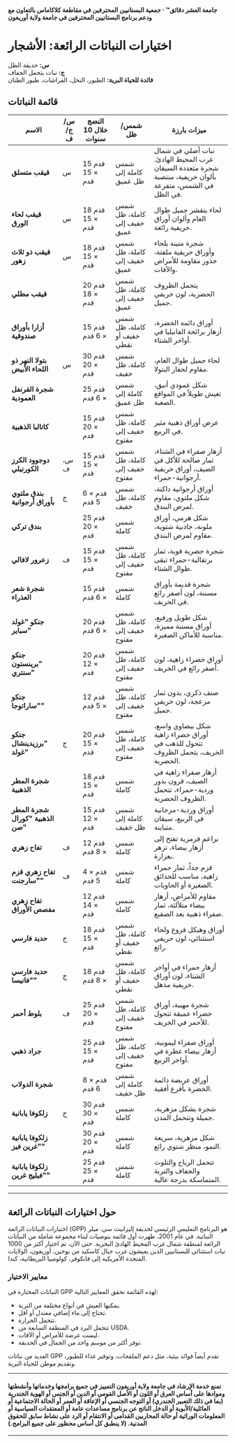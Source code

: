 #### جامعة العشر دقائق™ · جمعية البستانيين المحترفين في مقاطعة كلاكاماس بالتعاون مع ودعم برنامج البستانيين المحترفين في جامعة ولاية أوريغون

# اختيارات النباتات الرائعة: الأشجار

**س:** حديقة الظل  
**ج:** نبات يتحمل الجفاف  
**فائدة للحياة البرية:** الطيور، النحل، الفراشات، طيور الطنان

## قائمة النباتات

| الاسم                               | س/ج/ف | النضج خلال 10 سنوات | شمس/ظل                          | ميزات بارزة                                                                          |
|-------------------------------------|-------|---------------------|----------------------------------|--------------------------------------------------------------------------------------|
| **قيقب متسلق**                     | س     | 15 قدم × 15 قدم     | شمس كاملة إلى ظل عميق           | نبات أصلي في شمال غرب المحيط الهادئ. شجرة متعددة السيقان بألوان خريفية، منتصبة في الشمس، متفرعة في الظل. |
| **قيقب لحاء الورق**                | س     | 18 قدم × 15 قدم     | شمس كاملة، ظل خفيف إلى عميق     | لحاء يتقشر جميل طوال العام وألوان أوراق خريفية رائعة.                               |
| **قيقب ذو ثلاث زهور**              | س     | 18 قدم × 15 قدم     | شمس كاملة، ظل خفيف إلى عميق     | شجرة متينة بلحاء وأوراق خريفية ملفتة، جذور مقاومة للأمراض والآفات.                 |
| **قيقب مطلي**                      |       | 20 قدم × 18 قدم     | شمس كاملة، ظل خفيف إلى عميق     | يتحمل الظروف الحضرية، لون خريفي جميل.                                               |
| **أزارا بأوراق صندوقية**           |       | 15 قدم × 6 قدم      | شمس كاملة، ظل خفيف أو نقطي       | أوراق دائمة الخضرة، أزهار برائحة الفانيليا في أواخر الشتاء.                        |
| **بتولا النهر ذو اللحاء الأبيض**    | س     | 30 قدم × 20 قدم     | شمس كاملة، ظل خفيف               | لحاء جميل طوال العام، مقاوم لحفار البتولا.                                          |
| **شجرة القرنفل العمودية**           |       | 25 قدم × 6 قدم      | شمس كاملة إلى ظل عميق            | شكل عمودي أنيق، تعيش طويلاً في المواقع الصعبة.                                      |
| **كاتالبا الذهبية**                |       | 15 قدم × 20 قدم     | شمس كاملة، ظل خفيف إلى مفتوح     | عرض أوراق ذهبية مثير في الربيع.                                                     |
| **دوجوود الكرز الكورنيلي**         | س، ف  | 15 قدم × 15 قدم     | شمس كاملة، ظل خفيف إلى مفتوح     | أزهار صفراء في الشتاء، ثمار صالحة للأكل في الصيف، أوراق خريفية أرجوانية-حمراء.     |
| **بندق ملتوي بأوراق أرجوانية**     | ج     | 6 قدم × 5 قدم       | شمس كاملة، ظل خفيف               | أوراق أرجوانية داكنة، شكل ملتوي، مقاوم لمرض البندق.                                |
| **بندق تركي**                      |       | 25 قدم × 20 قدم     | شمس كاملة                       | شكل هرمي، أوراق ملونة، جاذبية شتوية، مقاوم لمرض البندق.                           |
| **زعرور لافالي**                   | ف     | 15 قدم × 15 قدم     | شمس كاملة، ظل خفيف إلى مفتوح     | شجرة حضرية قوية، ثمار برتقالية-حمراء تبقى طوال الشتاء.                             |
| **شجرة شعر العذراء**               |       | 15 قدم × 6 قدم      | شمس كاملة                       | شجرة قديمة بأوراق مسننة، لون أصفر رائع في الخريف.                                  |
| **جنكو "غولد سباير"**              |       | 20 قدم × 6 قدم      | شمس كاملة، ظل خفيف إلى مفتوح     | شكل طويل ورفيع، أوراق مسننة مميزة، مناسبة للأماكن الصغيرة.                        |
| **جنكو "برينستون سنتري"**          |       | 20 قدم × 12 قدم     | شمس كاملة، ظل خفيف إلى مفتوح     | أوراق خضراء زاهية، لون أصفر رائع في الخريف.                                        |
| **جنكو "ساراتوجا"**                |       | 12 قدم × 5 قدم      | شمس كاملة، ظل خفيف إلى مفتوح     | صنف ذكري، بدون ثمار مزعجة، لون خريفي جميل.                                         |
| **جنكو "برزيدينشال غولد"**         | ج     | 20 قدم × 15 قدم     | شمس كاملة، ظل خفيف إلى مفتوح     | شكل بيضاوي واسع، أوراق خضراء زاهية تتحول للذهب في الخريف، يتحمل الظروف الحضرية.    |
| **شجرة المطر الذهبية**              |       | 18 قدم × 15 قدم     | شمس كاملة                       | أزهار صفراء زاهية في الصيف، قرون بذور وردية-حمراء، تتحمل الظروف الحضرية.          |
| **شجرة المطر الذهبية "كورال صن"**   |       | 15 قدم × 12 قدم     | شمس كاملة إلى ظل خفيف            | أوراق وردية-مرجانية في الربيع، سيقان متباينة.                                      |
| **تفاح زهري**                      | ف     | 12 قدم × 8 قدم      | شمس كاملة                       | براعم قرمزية تفتح إلى أزهار بيضاء، تزهر بغزارة.                                   |
| **تفاح زهري قزم "سارجنت"**         | ف     | 4 قدم × 5 قدم       | شمس كاملة                       | قزم جداً، ثمار حمراء زاهية، مناسب للحدائق الصغيرة أو الحاويات.                    |
| **تفاح زهري مفصص الأوراق**          |       | 12 قدم × 14 قدم     | شمس كاملة                       | مقاوم للأمراض، أزهار بيضاء متلألئة، ثمار صفراء ذهبية بعد الصقيع.                  |
| **حديد فارسي**                     | ج     | 18 قدم × 15 قدم     | شمس كاملة، ظل خفيف أو نقطي       | أوراق وهيكل فروع ولحاء استثنائي، لون خريفي رائع.                                   |
| **حديد فارسي "فانيسا"**            | ج     | 18 قدم × 8 قدم      | شمس كاملة، ظل خفيف أو نقطي       | أزهار حمراء في أواخر الشتاء، لون أوراق خريفية مذهل.                                |
| **بلوط أحمر**                      | ف     | 25 قدم × 20 قدم     | شمس كاملة، ظل خفيف إلى مفتوح     | شجرة مهيبة، أوراق خضراء عميقة تتحول للأحمر في الخريف.                              |
| **جراد ذهبي**                      |       | 25 قدم × 15 قدم     | شمس كاملة، ظل خفيف إلى مفتوح     | أوراق صفراء ليمونية، أزهار بيضاء عطرة في أواخر الربيع.                            |
| **شجرة الدولاب**                   |       | 8 قدم × 6 قدم       | شمس كاملة إلى ظل خفيف            | أوراق عريضة دائمة الخضرة بأفرع أفقية.                                              |
| **زلكوفا يابانية**                 | ج     | 30 قدم × 30 قدم     | شمس كاملة                       | شجرة بشكل مزهرية، جميلة وتتحمل المدن.                                               |
| **زلكوفا يابانية "غرين فيز"**       |       | 30 قدم × 20 قدم     | شمس كاملة                       | شكل مزهرية، سريعة النمو، منظر شتوي رائع.                                           |
| **زلكوفا يابانية "فيليج غرين"**    |       | 25 قدم × 25 قدم     | شمس كاملة                       | تتحمل الرياح والتلوث والجفاف والتربة المتماسكة بدرجة عالية.                        |

---

## حول اختيارات النباتات الرائعة

اختيارات النباتات الرائعة (GPP) هو البرنامج التعليمي الرئيسي لحديقة إليزابيث سي. ميلر النباتية. في عام 2001، ظهرت أول قائمة بتوصيات لبناء مجموعة شاملة من النباتات الرائعة لمنطقة شمال غرب المحيط الهادئ البحرية. حتى الآن، تم اختيار أكثر من 1000 نبات استثنائي للبستانيين الذين يعيشون غرب جبال كاسكيد من يوجين، أوريغون، الولايات المتحدة الأمريكية إلى فانكوفر، كولومبيا البريطانية، كندا.

### معايير الاختيار

النباتات المختارة في GPP لهذه القائمة تحقق المعايير التالية:

- يمكنها العيش في أنواع مختلفة من التربة.
- تحتاج إلى ماء إضافي معتدل أو أقل.
- تتحمل الحرارة.
- تتحمل البرد في المنطقة السابعة من USDA.
- ليست عرضة للأمراض أو الآفات.
- توفر أكثر من موسم واحد من الجمال في الحديقة.

العديد من نباتات GPP تقدم أيضاً فوائد بيئية، مثل دعم الملقحات، وتوفير غذاء للطيور، وتقديم موطن للحياة البرية.

---

#### تمنع خدمة الإرشاد في جامعة ولاية أوريغون التمييز في جميع برامجها وخدماتها وأنشطتها وموادها على أساس العرق أو اللون أو الأصل القومي أو الدين أو الجنس أو الهوية الجندرية (بما في ذلك التعبير الجندري) أو التوجه الجنسي أو الإعاقة أو العمر أو الحالة الاجتماعية أو العائلية/الأبوية أو الدخل الناتج عن برنامج مساعدات عامة أو المعتقدات السياسية أو المعلومات الوراثية أو حالة المحاربين القدامى أو الانتقام أو الرد على نشاط سابق للحقوق المدنية. (لا ينطبق كل أساس محظور على جميع البرامج.)
---